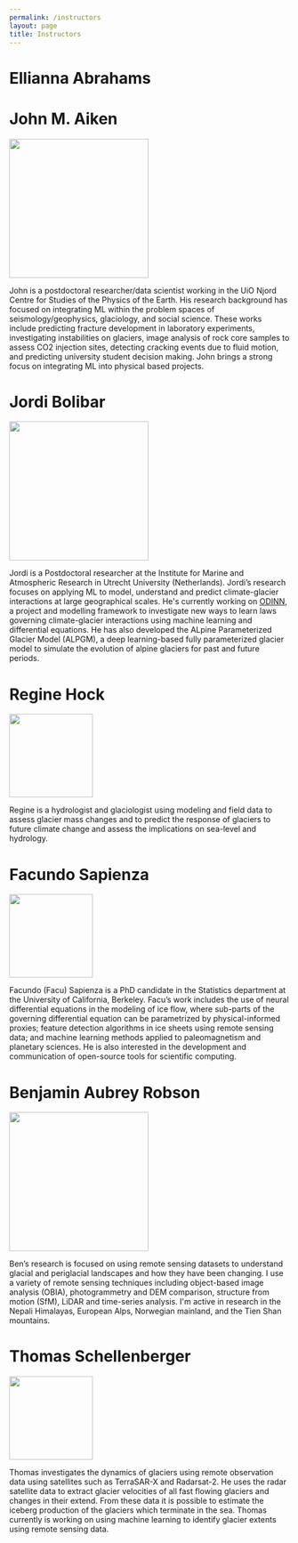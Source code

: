 ```yaml
---
permalink: /instructors
layout: page
title: Instructors
---
```


# Ellianna Abrahams

# John M. Aiken
<img src ="https://i.imgur.com/EjNd8RI.png" width="250">

John is a postdoctoral researcher/data scientist working in the UiO Njord Centre for Studies of the Physics of the Earth. His research background has focused on integrating ML within the problem spaces of seismology/geophysics, glaciology, and social science. These works include predicting fracture development in laboratory experiments, investigating instabilities on glaciers, image analysis of rock core samples to assess CO2 injection sites, detecting cracking events due to fluid motion, and predicting university student decision making. John brings a strong focus on integrating ML into physical based projects.

# Jordi Bolibar
<img src="https://jordibolibar.files.wordpress.com/2018/03/img_20180228_095507667_hdr.jpg" width="250">

Jordi is a Postdoctoral researcher at the Institute for Marine and Atmospheric Research in Utrecht University (Netherlands). Jordi’s research focuses on applying ML to model, understand and predict climate-glacier interactions at large geographical scales. He's currently working on [ODINN](https://github.com/ODINN-SciML/ODINN.jl), a project and modelling framework to investigate new ways to learn laws governing climate-glacier interactions using machine learning and differential equations.  He has also developed the ALpine Parameterized Glacier Model (ALPGM), a deep learning-based fully parameterized glacier model to simulate the evolution of alpine glaciers for past and future periods.

# Regine Hock 
<img src="https://www.mn.uio.no/geo/english/people/aca/geohyd/regineho/regine-hock-150px.png" width="150">

Regine is a hydrologist and glaciologist using modeling and field data to assess glacier mass changes and to predict the response of glaciers to future climate change and assess the implications on sea-level and hydrology.

# Facundo Sapienza
<img src="https://avatars.githubusercontent.com/u/39526081?v=4" width="150">

Facundo (Facu) Sapienza is a PhD candidate in the Statistics department at the University of California, Berkeley. Facu’s work includes the use of neural differential equations in the modeling of ice flow, where sub-parts of the governing differential equation can be parametrized by physical-informed proxies; feature detection algorithms in ice sheets using remote sensing data; and machine learning methods applied to paleomagnetism and planetary sciences. He is also interested in the development and communication of open-source tools for scientific computing. 

# Benjamin Aubrey Robson
<img src="https://www.uib.no/sites/w3.uib.no/files/media/img_1527.jpg" width="250">

Ben’s research is focused on using remote sensing datasets to understand glacial and periglacial landscapes and how they have been changing. I use a variety of remote sensing techniques including object-based image analysis (OBIA), photogrammetry and DEM comparison, structure from motion (SfM), LiDAR and time-series analysis. I'm active in research in the Nepali Himalayas, European Alps, Norwegian mainland, and the Tien Shan mountains.

# Thomas Schellenberger
<img src="https://www.mn.uio.no/geo/forskning/aktuelt/arrangementer/disputaser/2016/pdf/schellenberger150px.jpg" width="150">

Thomas investigates the dynamics of glaciers using remote observation data using satellites such as  TerraSAR-X and Radarsat-2. He uses the radar satellite data to extract glacier velocities of all fast flowing glaciers and changes in their extend. From these data it is possible to estimate the iceberg production of the glaciers which terminate in the sea. Thomas currently is working on using machine learning to identify glacier extents using remote sensing data.


